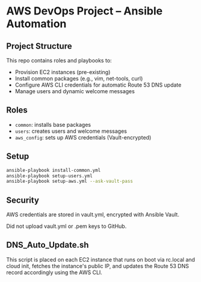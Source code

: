 # AWS DevOps Project – Ansible Automation

## Project Structure

This repo contains roles and playbooks to:

- Provision EC2 instances (pre-existing)
- Install common packages (e.g., vim, net-tools, curl)
- Configure AWS CLI credentials for automatic Route 53 DNS update
- Manage users and dynamic welcome messages

## Roles

- `common`: installs base packages
- `users`: creates users and welcome messages
- `aws_config`: sets up AWS credentials (Vault-encrypted)

## Setup

```bash
ansible-playbook install-common.yml
ansible-playbook setup-users.yml
ansible-playbook setup-aws.yml --ask-vault-pass
```
##  Security
AWS credentials are stored in vault.yml, encrypted with Ansible Vault.

Did not upload vault.yml or .pem keys to GitHub.

## DNS_Auto_Update.sh
This script is placed on each EC2 instance that runs on boot via rc.local and cloud init, fetches the instance's public IP, and updates the Route 53 DNS record accordingly using the AWS CLI.
